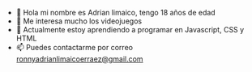 - 👋 Hola mi nombre es Adrian limaico, tengo 18 años de edad
- 👀 Me interesa mucho los videojuegos  
- 🌱 Actualmente estoy aprendiendo a programar en Javascript, CSS y HTML 
- 📫 Puedes contactarme por correo ronnyadrianlimaicoerraez@gmail.com
